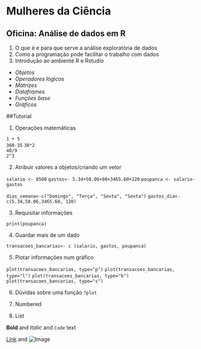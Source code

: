 # Mulheres da Ciência
## Oficina: Análise de dados em R
1. O que é e para que serve a análise exploratória de dados
2. Como a programação pode facilitar o trabalho com dados
3. Introdução ao ambiente R e Rstudio
- _Objetos_ 
- _Operadores lógicos_ 
- _Matrizes_
- _Dataframes_
- _Funções base_
- _Gráficos_

##Tutorial

1.  Operações matemáticas

`1 + 5`  
`360-35`
`38*2`   
`40/9`  
`2^3`    

2.  Atribuir valores a objetos/criando um vetor 

`salario <- 8500`
`gastos<- 5.34+50.06+80+3465.60+120`
`poupanca <- salario-gastos`

`dias_semana<-c("Domingo", "Terça", "Sexta", "Sexta")`
`gastos_dia<-c(5.34,50.06,3465.60, 120)`

3.  Requisitar informações

`print(poupanca)`

4.  Guardar mais de um dado 

`transacoes_bancarias<- c (salario, gastos, poupanca)`

5.  Plotar informações num gráfico

`plot(transacoes_bancarias, type="p")`
`plot(transacoes_bancarias, type="l")`
`plot(transacoes_bancarias, type="b")`
`plot(transacoes_bancarias, type="s")`

6.  Dúvidas sobre uma função
`?plot`




1. Numbered
2. List

**Bold** and _Italic_ and `Code` text

[Link](url) and ![Image](src)
```
